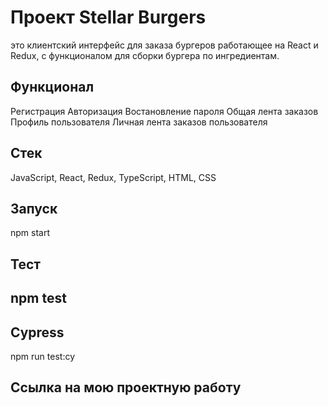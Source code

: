 <h1> Проект Stellar Burgers </h1>
это клиентский интерфейс для заказа бургеров работающее на React и Redux, с функционалом для сборки бургера по ингредиентам.

<h2>Функционал</h2>
Регистрация
Авторизация
Востановление пароля
Общая лента заказов
Профиль пользователя
Личная лента заказов пользователя

<h2>Cтек</h2>
JavaScript, React, Redux, TypeScript, HTML, CSS

<h2>Запуск</h2>
npm start

<h2>Тест<h2>
npm test

<h2>Cypress</h2>
npm run test:cy

  <h2>Ссылка на мою проектную работу</h2>

